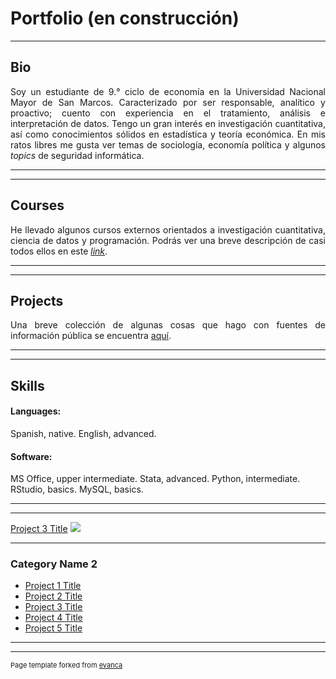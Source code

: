 # Portfolio (en construcción)

---

## Bio

<p align="justify">Soy un estudiante de 9.° ciclo de economía en la Universidad Nacional Mayor de San Marcos. Caracterizado por ser responsable, analítico y proactivo; cuento con experiencia en el tratamiento, análisis e interpretación de datos. Tengo un gran interés en investigación cuantitativa, así como conocimientos sólidos en estadística y teoría económica. En mis ratos libres me gusta ver temas de sociología, economía política y algunos <i>topics</i> de seguridad informática.</p>

---
---

## Courses

<p align="justify">He llevado algunos cursos externos orientados a investigación cuantitativa, ciencia de datos y programación. Podrás ver una breve descripción de casi todos ellos en este <i><a href="https://drodrigo96.github.io/courses_page">link</a></i>.</p>

---
---

## Projects

<p align="justify">Una breve colección de algunas cosas que hago con fuentes de información pública se encuentra <a href="https://drodrigo96.github.io/projects_page">aquí</a>.</p>

---
---

## Skills

#### Languages:
Spanish, native. English, advanced.

#### Software:
MS Office, upper intermediate. Stata, advanced. Python, intermediate. RStudio, basics. MySQL, basics.

---
---

[Project 3 Title](http://example.com/)
<img src="images/dummy_thumbnail.jpg?raw=true"/>

---

### Category Name 2

- [Project 1 Title](http://example.com/)
- [Project 2 Title](http://example.com/)
- [Project 3 Title](http://example.com/)
- [Project 4 Title](http://example.com/)
- [Project 5 Title](http://example.com/)

---




---
<p style="font-size:11px">Page template forked from <a href="https://github.com/evanca/quick-portfolio">evanca</a></p>
<!-- Remove above link if you don't want to attibute -->
